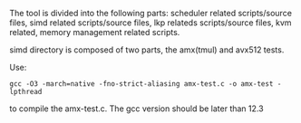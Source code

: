 The tool is divided into the following parts: scheduler related scripts/source files,
simd related scripts/source files, lkp relateds scripts/source files, kvm related,
memory management related scripts.

simd directory is composed of two parts, the amx(tmul) and avx512 tests.

Use:
```
gcc -O3 -march=native -fno-strict-aliasing amx-test.c -o amx-test -lpthread
```
to compile the amx-test.c. The gcc version should be later than 12.3

